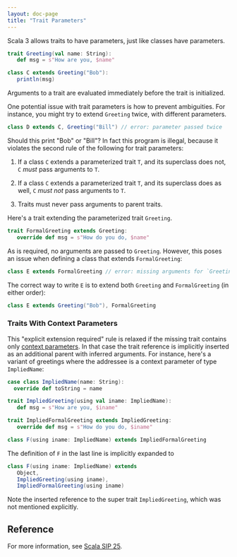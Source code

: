 ```yaml
---
layout: doc-page
title: "Trait Parameters"
---
```


Scala 3 allows traits to have parameters, just like classes have parameters.

```scala
trait Greeting(val name: String):
   def msg = s"How are you, $name"

class C extends Greeting("Bob"):
   println(msg)
```

Arguments to a trait are evaluated immediately before the trait is initialized.

One potential issue with trait parameters is how to prevent
ambiguities. For instance, you might try to extend `Greeting` twice,
with different parameters.

```scala
class D extends C, Greeting("Bill") // error: parameter passed twice
```

Should this print "Bob" or "Bill"? In fact this program is illegal,
because it violates the second rule of the following for trait parameters:

 1. If a class `C` extends a parameterized trait `T`, and its superclass does not, `C` _must_ pass arguments to `T`.

 2. If a class `C` extends a parameterized trait `T`, and its superclass does as well, `C` _must not_  pass arguments to `T`.

 3. Traits must never pass arguments to parent traits.

Here's a trait extending the parameterized trait `Greeting`.

```scala
trait FormalGreeting extends Greeting:
   override def msg = s"How do you do, $name"
```
As is required, no arguments are passed to `Greeting`. However, this poses an issue
when defining a class that extends `FormalGreeting`:

```scala
class E extends FormalGreeting // error: missing arguments for `Greeting`.
```

The correct way to write `E` is to extend both `Greeting` and
`FormalGreeting` (in either order):

```scala
class E extends Greeting("Bob"), FormalGreeting
```

### Traits With Context Parameters

This "explicit extension required" rule is relaxed if the missing trait contains only
[context parameters](../contextual/using-clauses). In that case the trait reference is
implicitly inserted as an additional parent with inferred arguments. For instance,
here's a variant of greetings where the addressee is a context parameter of type
`ImpliedName`:

```scala
case class ImpliedName(name: String):
  override def toString = name

trait ImpliedGreeting(using val iname: ImpliedName):
   def msg = s"How are you, $iname"

trait ImpliedFormalGreeting extends ImpliedGreeting:
   override def msg = s"How do you do, $iname"

class F(using iname: ImpliedName) extends ImpliedFormalGreeting
```

The definition of `F` in the last line is implicitly expanded to
```scala
class F(using iname: ImpliedName) extends
   Object,
   ImpliedGreeting(using iname),
   ImpliedFormalGreeting(using iname)
```
Note the inserted reference to the super trait `ImpliedGreeting`, which was not mentioned explicitly.

## Reference

For more information, see [Scala SIP 25](http://docs.scala-lang.org/sips/pending/trait-parameters.html).
